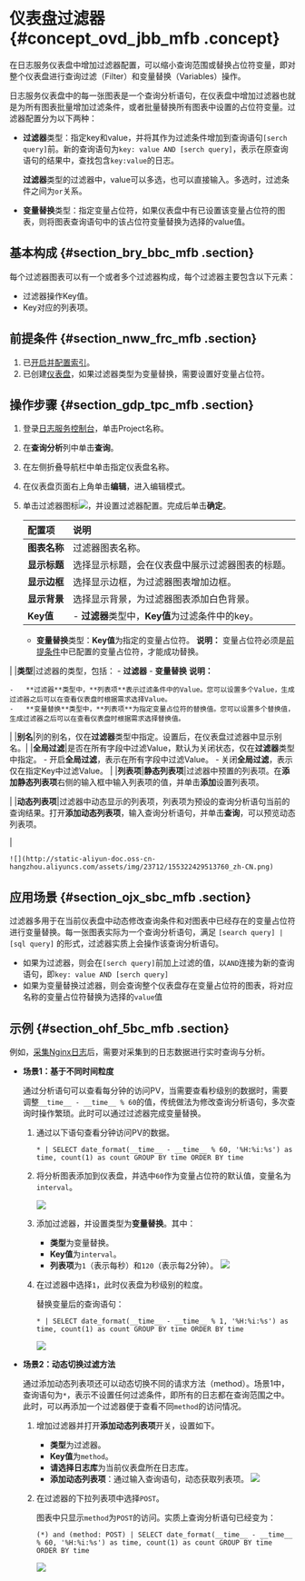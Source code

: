 # 仪表盘过滤器 {#concept_ovd_jbb_mfb .concept}

在日志服务仪表盘中增加过滤器配置，可以缩小查询范围或替换占位符变量，即对整个仪表盘进行查询过滤（Filter）和变量替换（Variables）操作。

日志服务仪表盘中的每一张图表是一个查询分析语句，在仪表盘中增加过滤器也就是为所有图表批量增加过滤条件，或者批量替换所有图表中设置的占位符变量。过滤器配置分为以下两种：

-   **过滤器**类型：指定key和value，并将其作为过滤条件增加到查询语句`[serch query]`前。新的查询语句为`key: value AND [serch query]`，表示在原查询语句的结果中，查找包含`key:value`的日志。

    **过滤器**类型的过滤器中，value可以多选，也可以直接输入。多选时，过滤条件之间为`or`关系。

-   **变量替换**类型：指定变量占位符，如果仪表盘中有已设置该变量占位符的图表，则将图表查询语句中的该占位符变量替换为选择的value值。

## 基本构成 {#section_bry_bbc_mfb .section}

每个过滤器图表可以有一个或者多个过滤器构成，每个过滤器主要包含以下元素：

-   过滤器操作Key值。
-   Key对应的列表项。

## 前提条件 {#section_nww_frc_mfb .section}

1.  已[开启并配置索引](cn.zh-CN/用户指南/查询与分析/开启并配置索引.md)。
2.  已创建[仪表盘](cn.zh-CN/用户指南/可视化分析/仪表盘/创建和删除仪表盘.md)，如果过滤器类型为变量替换，需要设置好变量占位符。

## 操作步骤 {#section_gdp_tpc_mfb .section}

1.  登录[日志服务控制台](https://sls.console.aliyun.com)，单击Project名称。
2.  在**查询分析**列中单击**查询**。
3.  在左侧折叠导航栏中单击指定仪表盘名称。
4.  在仪表盘页面右上角单击**编辑**，进入编辑模式。
5.  单击过滤器图标![](http://static-aliyun-doc.oss-cn-hangzhou.aliyuncs.com/assets/img/23712/155322429536998_zh-CN.png)，并设置过滤器配置。完成后单击**确定**。

    |配置项|说明|
    |:--|:-|
    |**图表名称**|过滤器图表名称。|
    |**显示标题**|选择显示标题，会在仪表盘中展示过滤器图表的标题。|
    |**显示边框**|选择显示边框，为过滤器图表增加边框。|
    |**显示背景**|选择显示背景，为过滤器图表添加白色背景。|
    |**Key值**|     -   **过滤器**类型中，**Key值**为过滤条件中的key。
    -   **变量替换**类型：**Key值**为指定的变量占位符。
 **说明：** 变量占位符必须是[前提条件](#)中已配置的变量占位符，才能成功替换。

 |
    |**类型**|过滤器的类型，包括：    -   **过滤器**
    -   **变量替换**
**说明：** 

    -   **过滤器**类型中，**列表项**表示过滤条件中的Value。您可以设置多个Value，生成过滤器之后可以在查看仪表盘时根据需求选择Value。
    -   **变量替换**类型中，**列表项**为指定变量占位符的替换值。您可以设置多个替换值，生成过滤器之后可以在查看仪表盘时根据需求选择替换值。
|
    |**别名**|列的别名，仅在**过滤器**类型中指定。设置后，在仪表盘过滤器中显示别名。|
    |**全局过滤**|是否在所有字段中过滤Value，默认为关闭状态，仅在**过滤器**类型中指定。    -   开启**全局过滤**，表示在所有字段中过滤Value。
    -   关闭**全局过滤**，表示仅在指定Key中过滤Value。
|
    |**列表项**|**静态列表项**|过滤器中预置的列表项。在**添加静态列表项**右侧的输入框中输入列表项的值，并单击**添加**设置列表项。

|
    |**动态列表项**|过滤器中动态显示的列表项，列表项为预设的查询分析语句当前的查询结果。打开**添加动态列表项**，输入查询分析语句，并单击**查询**，可以预览动态列表项。

|

    ![](http://static-aliyun-doc.oss-cn-hangzhou.aliyuncs.com/assets/img/23712/155322429513760_zh-CN.png)


## 应用场景 {#section_ojx_sbc_mfb .section}

过滤器多用于在当前仪表盘中动态修改查询条件和对图表中已经存在的变量占位符进行变量替换。每一张图表实际为一个查询分析语句，满足 `[search query] | [sql query]` 的形式，过滤器实质上会操作该查询分析语句。

-   如果为过滤器，则会在`[serch query]`前加上过滤的值，以`AND`连接为新的查询语句，即`key: value AND [serch query]`
-   如果为变量替换过滤器，则会查询整个仪表盘存在变量占位符的图表，将对应名称的变量占位符替换为选择的`value`值

## 示例 {#section_ohf_5bc_mfb .section}

例如，[采集Nginx日志](../cn.zh-CN/快速入门/采集并分析Nginx访问日志.md)后，需要对采集到的日志数据进行实时查询与分析。

-   **场景1：基于不同时间粒度**

    通过分析语句可以查看每分钟的访问PV，当需要查看秒级别的数据时，需要调整`__time__ - __time__ % 60`的值，传统做法为修改查询分析语句，多次查询时操作繁琐。此时可以通过过滤器完成变量替换。

    1.  通过以下语句查看分钟访问PV的数据。

        ```
        * | SELECT date_format(__time__ - __time__ % 60, '%H:%i:%s') as time, count(1) as count GROUP BY time ORDER BY time
        ```

    2.  将分析图表添加到仪表盘，并选中`60`作为变量占位符的默认值，变量名为`interval`。

        ![](http://static-aliyun-doc.oss-cn-hangzhou.aliyuncs.com/assets/img/23712/155322429513757_zh-CN.png)

    3.  添加过滤器，并设置类型为**变量替换**。其中：

        -   **类型**为变量替换。
        -   **Key值**为`interval`。
        -   **列表项**为`1`（表示每秒）和`120`（表示每2分钟）。
        ![](http://static-aliyun-doc.oss-cn-hangzhou.aliyuncs.com/assets/img/23712/155322429513758_zh-CN.png)

    4.  在过滤器中选择`1`，此时仪表盘为秒级别的粒度。

        替换变量后的查询语句：

        ```
        * | SELECT date_format(__time__ - __time__ % 1, '%H:%i:%s') as time, count(1) as count GROUP BY time ORDER BY time 
        ```

        ![](http://static-aliyun-doc.oss-cn-hangzhou.aliyuncs.com/assets/img/23712/155322429513759_zh-CN.png)

-   **场景2：动态切换过滤方法**

    通过添加动态列表项还可以动态切换不同的请求方法（method）。场景1中，查询语句为`*`，表示不设置任何过滤条件，即所有的日志都在查询范围之中。此时，可以再添加一个过滤器便于查看不同`method`的访问情况。

    1.  增加过滤器并打开**添加动态列表项**开关，设置如下。

        -   **类型**为过滤器。
        -   **Key值**为`method`。
        -   **请选择日志库**为当前仪表盘所在日志库。
        -   **添加动态列表项**：通过输入查询语句，动态获取列表项。
        ![](http://static-aliyun-doc.oss-cn-hangzhou.aliyuncs.com/assets/img/23712/155322429513760_zh-CN.png)

    2.  在过滤器的下拉列表项中选择`POST`。

        图表中只显示`method`为`POST`的访问。实质上查询分析语句已经变为：

        ```
        (*) and (method: POST) | SELECT date_format(__time__ - __time__ % 60, '%H:%i:%s') as time, count(1) as count GROUP BY time ORDER BY time 
        ```

        ![](http://static-aliyun-doc.oss-cn-hangzhou.aliyuncs.com/assets/img/23712/155322429513761_zh-CN.png)


